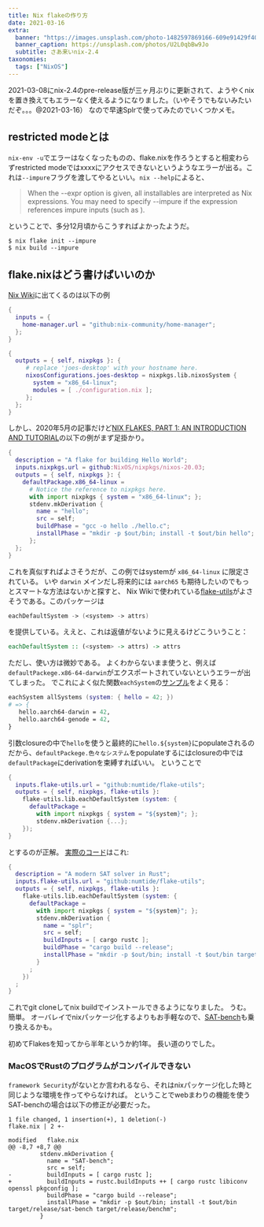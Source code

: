 ```yaml
---
title: Nix flakeの作り方
date: 2021-03-16
extra:
  banner: "https://images.unsplash.com/photo-1482597869166-609e91429f40?ixlib=rb-1.2.1&ixid=MXwxMjA3fDB8MHxwaG90by1wYWdlfHx8fGVufDB8fHw%3D&auto=format&fit=crop&w=2400"
  banner_caption: https://unsplash.com/photos/U2L0qbBw9Jo
  subtitle: さあ来いnix-2.4
taxonomies:
  tags: ["NixOS"]
---
```


2021-03-08にnix-2.4のpre-release版が三ヶ月ぶりに更新されて、ようやくnixを置き換えてもエラーなく使えるようになりました。（いやそうでもないみたいだぞ。。。@2021-03-16）
なので早速Splrで使ってみたのでいくつかメモ。

## restricted modeとは

`nix-env -u`でエラーはなくなったものの、flake.nixを作ろうとすると相変わらずrestricted modeではxxxxにアクセスできないというようなエラーが出る。これは`--impure`フラグを渡してやるといい。`nix --help`によると、

> When the --expr option is given, all installables are interpreted as Nix expressions.
> You may need to specify --impure if the expression references impure inputs (such as <nixpkgs>).

ということで、多分12月頃からこうすればよかったようだ。

```txt
$ nix flake init --impure
$ nix build --impure
```

## flake.nixはどう書けばいいのか

[Nix Wiki](https://nixos.wiki/wiki/Flakes)に出てくるのは以下の例

```nix
{
  inputs = {
    home-manager.url = "github:nix-community/home-manager";
  };
}
```

```nix
{
  outputs = { self, nixpkgs }: {
     # replace 'joes-desktop' with your hostname here.
     nixosConfigurations.joes-desktop = nixpkgs.lib.nixosSystem {
       system = "x86_64-linux";
       modules = [ ./configuration.nix ];
     };
  };
}
```

しかし、2020年5月の記事だけど[NIX FLAKES, PART 1: AN INTRODUCTION AND TUTORIAL](https://www.tweag.io/blog/2020-05-25-flakes/)の以下の例がまず足掛かり。

```nix
{
  description = "A flake for building Hello World";
  inputs.nixpkgs.url = github:NixOS/nixpkgs/nixos-20.03;
  outputs = { self, nixpkgs }: {
    defaultPackage.x86_64-linux =
      # Notice the reference to nixpkgs here.
      with import nixpkgs { system = "x86_64-linux"; };
      stdenv.mkDerivation {
        name = "hello";
        src = self;
        buildPhase = "gcc -o hello ./hello.c";
        installPhase = "mkdir -p $out/bin; install -t $out/bin hello";
      };
  };
}
```

これを真似すればよさそうだが、この例ではsystemが `x86_64-linux` に限定されている。
いや `darwin` メインだし将来的には `aarch65` も期待したいのでもっとスマートな方法はないかと探すと、
Nix Wikiで使われている[flake-utils](https://github.com/numtide/flake-utils)がよさそうである。このパッケージは

```nix
eachDefaultSystem -> (<system> -> attrs)
```

を提供している。ええと、これは返値がないように見えるけどこういうこと：

```haskell
eachDefaultSystem :: (<system> -> attrs) -> attrs
```

ただし、使い方は微妙である。
よくわからないまま使うと、例えば`defaultPackege.x86-64-darwin`がエクスポートされていないというエラーが出てしまった。
でこれによく似た関数`eachSystem`の[サンプル](https://github.com/numtide/flake-utils#user-content-eachsystem---system---system---attrs)をよく見る：

```nix
eachSystem allSystems (system: { hello = 42; })
# => {
   hello.aarch64-darwin = 42,
   hello.aarch64-genode = 42,
}
```

引数closureの中で`hello`を使うと最終的に`hello.${system}`にpopulateされるのだから、`defaultPackege.色々なシステム`をpopulateするにはclosureの中では`defaultPackage`にderivationを束縛すればいい。
ということで

```nix
{
  inputs.flake-utils.url = "github:numtide/flake-utils";
  outputs = { self, nixpkgs, flake-utils }:
    flake-utils.lib.eachDefaultSystem (system: {
      defaultPackage =
        with import nixpkgs { system = "${system}"; };
        stdenv.mkDerivation {...};
    });
}
```

とするのが正解。
[実際のコード](https://github.com/shnarazk/splr/blob/f34a664f0f031a9ffe0c4c63558f33ab6b90eec1/flake.nix)はこれ:

```nix
{
  description = "A modern SAT solver in Rust";
  inputs.flake-utils.url = "github:numtide/flake-utils";
  outputs = { self, nixpkgs, flake-utils }:
    flake-utils.lib.eachDefaultSystem (system: {
      defaultPackage =
        with import nixpkgs { system = "${system}"; };
        stdenv.mkDerivation {
          name = "splr";
          src = self;
          buildInputs = [ cargo rustc ];
          buildPhase = "cargo build --release";
          installPhase = "mkdir -p $out/bin; install -t $out/bin target/release/splr target/release/dmcr";
        }
      ;
    })
  ;
}
```

これでgit cloneしてnix buildでインストールできるようになりました。
うむ。簡単。
オーバレイでnixパッケージ化するよりもお手軽なので、[SAT-bench](https://github.com/shnarazk/SAT-bench)も乗り換えるかも。

初めてFlakesを知ってから半年というか約1年。
長い道のりでした。

### MacOSでRustのプログラムがコンパイルできない

`framework Security`がないとか言われるなら、それはnixパッケージ化した時と同じような環境を作ってやらなければ。
ということでwebまわりの機能を使うSAT-benchの場合は以下の修正が必要だった。

```
1 file changed, 1 insertion(+), 1 deletion(-)
flake.nix | 2 +-

modified   flake.nix
@@ -8,7 +8,7 @@
         stdenv.mkDerivation {
           name = "SAT-bench";
           src = self;
-          buildInputs = [ cargo rustc ];
+          buildInputs = rustc.buildInputs ++ [ cargo rustc libiconv openssl pkgconfig ];
           buildPhase = "cargo build --release";
           installPhase = "mkdir -p $out/bin; install -t $out/bin target/release/sat-bench target/release/benchm";
         }
```
